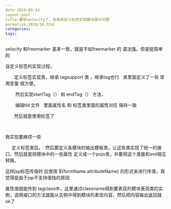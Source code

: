 ```yaml
---
date:2010-09-14
layout:post
title:要学velocity了，先用自定义标签实现模块展示问题
permalink:2010/14.html
categories:
tags:
---
```



<p>velocity 和freemarker 基本一致，就是不如freemarker 的 语法强，但是挺简单的</p> <p>自定义标签的实现过程，</p> <p>&nbsp;&nbsp; &nbsp; &nbsp; 定义标签实现类，继承 tagsupport 类 ，继承tag也行 &nbsp; 类里面定义了一些 常用变量 很方便。</p> <p>&nbsp;&nbsp; &nbsp; &nbsp; &nbsp;然后实现startTag（） 和 endTag（） 方法，&nbsp;</p> <p>&nbsp;&nbsp; &nbsp; &nbsp; &nbsp;编辑tld 文件 &nbsp; 里面属性名 和 标签类里面的属性对应 保持一致&nbsp;</p> <p>&nbsp;&nbsp; &nbsp; &nbsp; 然后就是使用标签了</p> <p>&nbsp;</p> <p>我实现要麻烦一些</p> <p>&nbsp;&nbsp; &nbsp; 定义标签类后， &nbsp;然后要定义各模块的输出模板类，让这些类实现了统一的接口，然后就是把模块中的一些属性 定义成一个pojo类，并要把这个类能和xml相互转换。</p> <p>这样jsp标签传值时 应使用 ${formName.attributeName} 的形式来进行传值，我觉得是由于jsp不支持值栈的原因 &nbsp; &nbsp;&nbsp;</p> <p>属性值就能传到 tagclass中，这里通过classname得到要表现的模块表现类的实例，调用接口的方法就能从实例中得到模块的表现内容，然后把内容输出返回就ok了</p>
